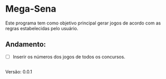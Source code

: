 # Mega-Sena

Este programa tem como objetivo principal gerar jogos de acordo com as regras estabelecidas pelo usuário.

## Andamento:
- [ ] Inserir os números dos jogos de todos os concursos.


##
Versão: 0.0.1
